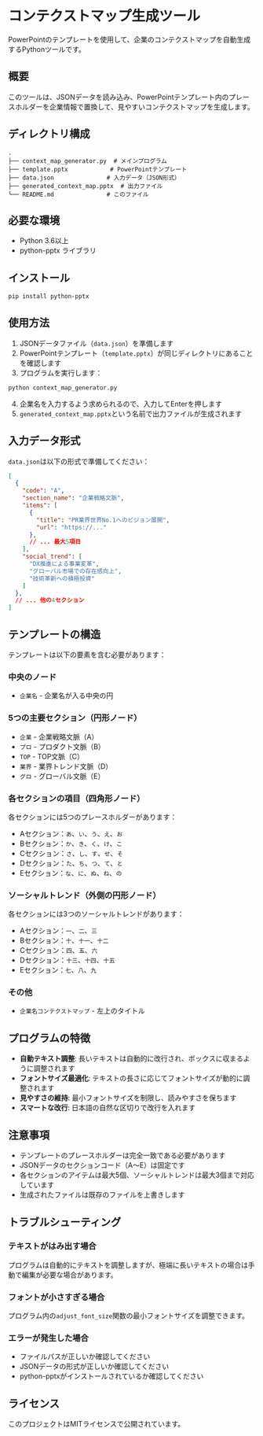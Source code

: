 # コンテクストマップ生成ツール

PowerPointのテンプレートを使用して、企業のコンテクストマップを自動生成するPythonツールです。

## 概要

このツールは、JSONデータを読み込み、PowerPointテンプレート内のプレースホルダーを企業情報で置換して、見やすいコンテクストマップを生成します。

## ディレクトリ構成

```
.
├── context_map_generator.py  # メインプログラム
├── template.pptx            # PowerPointテンプレート
├── data.json               # 入力データ（JSON形式）
├── generated_context_map.pptx  # 出力ファイル
└── README.md               # このファイル
```

## 必要な環境

- Python 3.6以上
- python-pptx ライブラリ

## インストール

```bash
pip install python-pptx
```

## 使用方法

1. JSONデータファイル（`data.json`）を準備します
2. PowerPointテンプレート（`template.pptx`）が同じディレクトリにあることを確認します
3. プログラムを実行します：

```bash
python context_map_generator.py
```

4. 企業名を入力するよう求められるので、入力してEnterを押します
5. `generated_context_map.pptx`という名前で出力ファイルが生成されます

## 入力データ形式

`data.json`は以下の形式で準備してください：

```json
[
  {
    "code": "A",
    "section_name": "企業戦略文脈",
    "items": [
      {
        "title": "PR業界世界No.1へのビジョン展開",
        "url": "https://..."
      },
      // ... 最大5項目
    ],
    "social_trend": [
      "DX推進による事業変革",
      "グローバル市場での存在感向上",
      "技術革新への積極投資"
    ]
  },
  // ... 他の4セクション
]
```

## テンプレートの構造

テンプレートは以下の要素を含む必要があります：

### 中央のノード
- `企業名` - 企業名が入る中央の円

### 5つの主要セクション（円形ノード）
- `企業` - 企業戦略文脈（A）
- `プロ` - プロダクト文脈（B）  
- `TOP` - TOP文脈（C）
- `業界` - 業界トレンド文脈（D）
- `グロ` - グローバル文脈（E）

### 各セクションの項目（四角形ノード）
各セクションには5つのプレースホルダーがあります：
- Aセクション：`あ`、`い`、`う`、`え`、`お`
- Bセクション：`か`、`き`、`く`、`け`、`こ`
- Cセクション：`さ`、`し`、`す`、`せ`、`そ`
- Dセクション：`た`、`ち`、`つ`、`て`、`と`
- Eセクション：`な`、`に`、`ぬ`、`ね`、`の`

### ソーシャルトレンド（外側の円形ノード）
各セクションには3つのソーシャルトレンドがあります：
- Aセクション：`一`、`二`、`三`
- Bセクション：`十`、`十一`、`十二`
- Cセクション：`四`、`五`、`六`
- Dセクション：`十三`、`十四`、`十五`
- Eセクション：`七`、`八`、`九`

### その他
- `企業名コンテクストマップ` - 左上のタイトル

## プログラムの特徴

- **自動テキスト調整**: 長いテキストは自動的に改行され、ボックスに収まるように調整されます
- **フォントサイズ最適化**: テキストの長さに応じてフォントサイズが動的に調整されます
- **見やすさの維持**: 最小フォントサイズを制限し、読みやすさを保ちます
- **スマートな改行**: 日本語の自然な区切りで改行を入れます

## 注意事項

- テンプレートのプレースホルダーは完全一致である必要があります
- JSONデータのセクションコード（A〜E）は固定です
- 各セクションのアイテムは最大5個、ソーシャルトレンドは最大3個まで対応しています
- 生成されたファイルは既存のファイルを上書きします

## トラブルシューティング

### テキストがはみ出す場合
プログラムは自動的にテキストを調整しますが、極端に長いテキストの場合は手動で編集が必要な場合があります。

### フォントが小さすぎる場合
プログラム内の`adjust_font_size`関数の最小フォントサイズを調整できます。

### エラーが発生した場合
- ファイルパスが正しいか確認してください
- JSONデータの形式が正しいか確認してください
- python-pptxがインストールされているか確認してください

## ライセンス

このプロジェクトはMITライセンスで公開されています。

